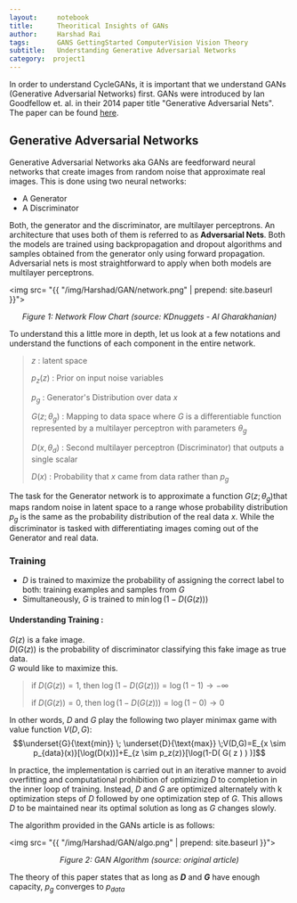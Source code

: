 ```yaml
---
layout:     notebook
title:      Theoritical Insights of GANs
author:     Harshad Rai
tags:       GANS GettingStarted ComputerVision Vision Theory
subtitle:   Understanding Generative Adversarial Networks
category:  project1
---
```


In order to understand CycleGANs, it is important that we understand GANs (Generative Adversarial Networks) first. GANs were introduced by Ian Goodfellow et. al. in their 2014 paper title "Generative Adversarial Nets". The paper can be found [here](https://arxiv.org/pdf/1406.2661.pdf).

## Generative Adversarial Networks
Generative Adversarial Networks aka GANs are feedforward neural networks that create images from random noise that approximate real images.
This is done using two neural networks:
* A Generator
* A Discriminator

Both, the generator and the discriminator, are multilayer perceptrons. An architecture that uses both of them is referred to as <b>Adversarial Nets</b>.
Both the models are trained using backpropagation and dropout algorithms and samples obtained from the generator only using forward propagation.
Adversarial nets is most straightforward to apply when both models are multilayer perceptrons.

<img src= "{{ "/img/Harshad/GAN/network.png" | prepend: site.baseurl }}">

<center><em>Figure 1: Network Flow Chart (source: KDnuggets - Al Gharakhanian)</em></center>

To understand this a little more in depth, let us look at a few notations and understand the functions of each component in the entire network. 


> $z$ : latent space
>
> $p_z(z)$ : Prior on input noise variables  
>
> $p_g$ : Generator's Distribution over data $x$  
>
> $G(z;\theta_g)$ : Mapping to data space where $G$ is a differentiable function represented by a multilayer perceptron with parameters $\theta_g$  
>
> $D(x,\theta_d)$ : Second multilayer perceptron (Discriminator) that outputs a single scalar  
>
> $D(x)$ : Probability that $x$ came from data rather than $p_g$

The task for the Generator network is to approximate a function $G(z;\theta_g)​$ that maps random noise in latent space to a range whose probability distribution $p_g​$ is the same as the probability distribution of the real data $x​$.
While the discriminator is tasked with differentiating images coming out of the Generator and real data.

### Training
* $D$ is trained to maximize the probability of assigning the correct label to both: training examples and samples from $G$
* Simultaneously, $G$ is trained to $\min\log(1-D( G( z ) ) )$
#### Understanding Training :
$G(z)$ is a fake image.  
$D(G(z))$ is the probability of discriminator classifying this fake image as true data.  
$G$ would like to maximize this.  

> if $D(G(z)) = 1$, then $\log(1-D( G( z ) ) )=\log(1-1) \rightarrow -\infty$  
>
> if $D(G(z)) = 0$, then $\log(1-D( G( z ) ) )=\log(1-0) \rightarrow 0$



In other words, $D$ and $G$ play the following two player minimax game with value function $V(D,G)$:
$$\underset{G}{\text{min}} \; \underset{D}{\text{max}} \;V(D,G)=E_{x \sim p_{data}(x)}[\log(D(x))]+E_{z \sim p_z(z)}[\log(1-D( G( z ) ) )]$$

In practice, the implementation is carried out in an iterative manner to avoid overfitting and computational prohibition of optimizing $D$ to completion in the inner loop of training. Instead, $D$ and $G$ are optimized alternately with k optimization steps of $D$ followed by one optimization step of $G$. This allows $D$ to be maintained near its optimal solution as long as $G$ changes slowly.

The algorithm provided in the GANs article is as follows:

<img src= "{{ "/img/Harshad/GAN/algo.png" | prepend: site.baseurl }}">

<center><em>Figure 2: GAN Algorithm (source: original article)</em></center>

The theory of this paper states that as long as <b>$D$</b> and <b>$G$</b> have enough capacity, $p_g$ converges to $p_{data}$

